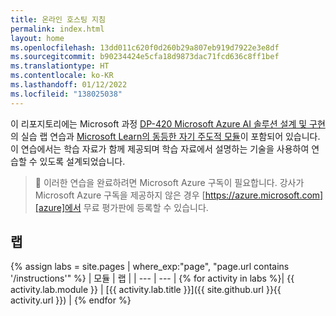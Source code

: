 ```yaml
---
title: 온라인 호스팅 지침
permalink: index.html
layout: home
ms.openlocfilehash: 13dd011c620f0d260b29a807eb919d7922e3e8df
ms.sourcegitcommit: b90234424e5cfa18d9873dac71fcd636c8ff1bef
ms.translationtype: HT
ms.contentlocale: ko-KR
ms.lasthandoff: 01/12/2022
ms.locfileid: "138025038"
---
```

이 리포지토리에는 Microsoft 과정 [DP-420 Microsoft Azure AI 솔루션 설계 및 구현][course-description]의 실습 랩 연습과 [Microsoft Learn의 동등한 자기 주도적 모듈][learn-collection]이 포함되어 있습니다. 이 연습에서는 학습 자료가 함께 제공되며 학습 자료에서 설명하는 기술을 사용하여 연습할 수 있도록 설계되었습니다.

> &#128221; 이러한 연습을 완료하려면 Microsoft Azure 구독이 필요합니다. 강사가 Microsoft Azure 구독을 제공하지 않은 경우 [https://azure.microsoft.com][azure]에서 무료 평가판에 등록할 수 있습니다.

## <a name="labs"></a>랩

{% assign labs = site.pages | where_exp:"page", "page.url contains '/instructions'" %}
| 모듈 | 랩 |
| --- | --- |
{% for activity in labs  %}| {{ activity.lab.module }} | [{{ activity.lab.title }}]({{ site.github.url }}{{ activity.url }}) |
{% endfor %}

[azure]: https://azure.microsoft.com
[course-description]: https://docs.microsoft.com/learn/certifications/courses/dp-420t00
[learn-collection]: https://docs.microsoft.com/users/msftofficialcurriculum-4292/collections/1k8wcz8zooj2nx
